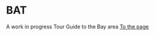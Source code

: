 # BAT
A work in progress Tour Guide to the Bay area
<a href="https//BAT/home.html"> To the page </a>
